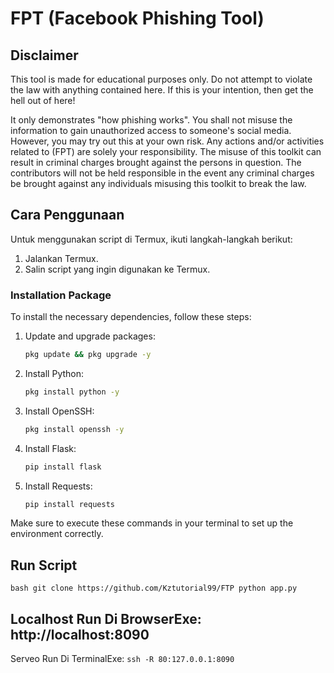 # FPT (Facebook Phishing Tool)

## Disclaimer

This tool is made for educational purposes only. Do not attempt to violate the law with anything contained here. If this is your intention, then get the hell out of here!

It only demonstrates "how phishing works". You shall not misuse the information to gain unauthorized access to someone's social media. However, you may try out this at your own risk. Any actions and/or activities related to (FPT) are solely your responsibility. The misuse of this toolkit can result in criminal charges brought against the persons in question. The contributors will not be held responsible in the event any criminal charges be brought against any individuals misusing this toolkit to break the law.

## Cara Penggunaan

Untuk menggunakan script di Termux, ikuti langkah-langkah berikut:

1. Jalankan Termux.
2. Salin script yang ingin digunakan ke Termux.

### Installation Package

To install the necessary dependencies, follow these steps:

1. Update and upgrade packages:

    ```bash
    pkg update && pkg upgrade -y
    ```

2. Install Python:

    ```bash
    pkg install python -y
    ```

3. Install OpenSSH:

    ```bash
    pkg install openssh -y
    ```

4. Install Flask:

    ```bash
    pip install flask
    ```

5. Install Requests:

    ```bash
    pip install requests
    ```

Make sure to execute these commands in your terminal to set up the environment correctly.
## Run Script

``bash
git clone https://github.com/Kztutorial99/FTP
python app.py``

## Localhost Run Di BrowserExe: http://localhost:8090

Serveo Run Di TerminalExe:
```ssh -R 80:127.0.0.1:8090```
